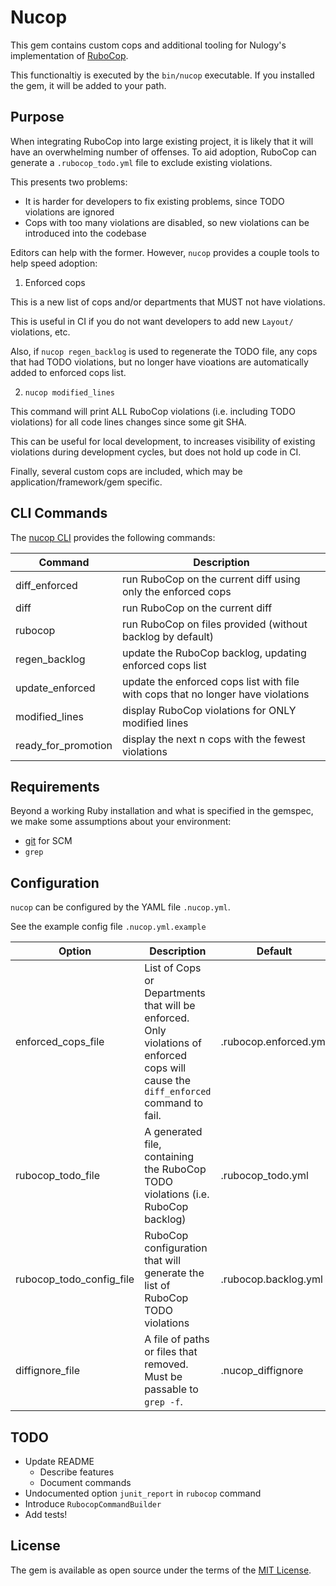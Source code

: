# Nucop

This gem contains custom cops and additional tooling for Nulogy's implementation of [RuboCop](https://github.com/rubocop-hq/rubocop).

This functionaltiy is executed by the `bin/nucop` executable. If you installed the gem, it will be added to your path.

## Purpose

When integrating RuboCop into large existing project, it is likely that it will have an overwhelming number of offenses.
To aid adoption, RuboCop can generate a `.rubocop_todo.yml` file to exclude existing violations.

This presents two problems:

* It is harder for developers to fix existing problems, since TODO violations are ignored
* Cops with too many violations are disabled, so new violations can be introduced into the codebase

Editors can help with the former. However, `nucop` provides a couple tools to help speed adoption:

1. Enforced cops

This is a new list of cops and/or departments that MUST not have violations.

This is useful in CI if you do not want developers to add new `Layout/` violations, etc.

Also, if `nucop regen_backlog` is used to regenerate the TODO file, any cops that had TODO violations,
but no longer have vioations are automatically added to enforced cops list.

2. `nucop modified_lines`

This command will print ALL RuboCop violations (i.e. including TODO violations) for all code lines changes since some git SHA.

This can be useful for local development, to increases visibility of existing violations during development cycles, but does
not hold up code in CI.

Finally, several custom cops are included, which may be application/framework/gem specific.

## CLI Commands

The [nucop CLI](lib/nucop/cli.rb) provides the following commands:

| Command             | Description                                                                      |
|---------------------|----------------------------------------------------------------------------------|
| diff_enforced       | run RuboCop on the current diff using only the enforced cops                     |
| diff                | run RuboCop on the current diff                                                  |
| rubocop             | run RuboCop on files provided (without backlog by default)                       |
| regen_backlog       | update the RuboCop backlog, updating enforced cops list                          |
| update_enforced     | update the enforced cops list with file with cops that no longer have violations |
| modified_lines      | display RuboCop violations for ONLY modified lines                               |
| ready_for_promotion | display the next n cops with the fewest violations                               |

## Requirements

Beyond a working Ruby installation and what is specified in the gemspec, we make some assumptions about your environment:

* [git](https://git-scm.com/) for SCM
* `grep`

## Configuration

`nucop` can be configured by the YAML file `.nucop.yml`.

See the example config file `.nucop.yml.example`

| Option                   | Description                                                                                                                         | Default               |
|--------------------------|-------------------------------------------------------------------------------------------------------------------------------------|-----------------------|
| enforced_cops_file       | List of Cops or Departments that will be enforced. Only violations of enforced cops will cause the `diff_enforced` command to fail. | .rubocop.enforced.yml |
| rubocop_todo_file        | A generated file, containing the RuboCop TODO violations (i.e. RuboCop backlog)                                                     | .rubocop_todo.yml     |
| rubocop_todo_config_file | RuboCop configuration that will generate the list of RuboCop TODO violations                                                        | .rubocop.backlog.yml  |
| diffignore_file          | A file of paths or files that removed. Must be passable to `grep -f`.                                                               | .nucop_diffignore     |

## TODO

* Update README
  * Describe features
  * Document commands
* Undocumented option `junit_report` in `rubocop` command
* Introduce `RubocopCommandBuilder`
* Add tests!

## License

The gem is available as open source under the terms of the [MIT License](https://opensource.org/licenses/MIT).
